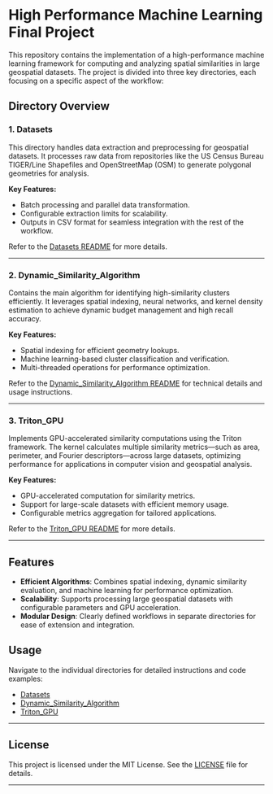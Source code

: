 # High Performance Machine Learning Final Project

This repository contains the implementation of a high-performance machine learning framework for computing and analyzing spatial similarities in large geospatial datasets. The project is divided into three key directories, each focusing on a specific aspect of the workflow:

## Directory Overview

### 1. Datasets
This directory handles data extraction and preprocessing for geospatial datasets. It processes raw data from repositories like the US Census Bureau TIGER/Line Shapefiles and OpenStreetMap (OSM) to generate polygonal geometries for analysis.

**Key Features:**
- Batch processing and parallel data transformation.
- Configurable extraction limits for scalability.
- Outputs in CSV format for seamless integration with the rest of the workflow.

Refer to the [Datasets README](./Datasets/README.md) for more details.

---

### 2. Dynamic_Similarity_Algorithm
Contains the main algorithm for identifying high-similarity clusters efficiently. It leverages spatial indexing, neural networks, and kernel density estimation to achieve dynamic budget management and high recall accuracy.

**Key Features:**
- Spatial indexing for efficient geometry lookups.
- Machine learning-based cluster classification and verification.
- Multi-threaded operations for performance optimization.

Refer to the [Dynamic_Similarity_Algorithm README](./Dynamic_Similarity_Algorithm/README.md) for technical details and usage instructions.

---

### 3. Triton_GPU
Implements GPU-accelerated similarity computations using the Triton framework. The kernel calculates multiple similarity metrics—such as area, perimeter, and Fourier descriptors—across large datasets, optimizing performance for applications in computer vision and geospatial analysis.

**Key Features:**
- GPU-accelerated computation for similarity metrics.
- Support for large-scale datasets with efficient memory usage.
- Configurable metrics aggregation for tailored applications.

Refer to the [Triton_GPU README](./Triton_GPU/README.md) for more details.

---

## Features
- **Efficient Algorithms**: Combines spatial indexing, dynamic similarity evaluation, and machine learning for performance optimization.
- **Scalability**: Supports processing large geospatial datasets with configurable parameters and GPU acceleration.
- **Modular Design**: Clearly defined workflows in separate directories for ease of extension and integration.

## Usage
Navigate to the individual directories for detailed instructions and code examples:

- [Datasets](./Datasets/README.md)
- [Dynamic_Similarity_Algorithm](./Dynamic_Similarity_Algorithm/README.md)
- [Triton_GPU](./Triton_GPU/README.md)

---

## License
This project is licensed under the MIT License. See the [LICENSE](./LICENSE) file for details.

---
